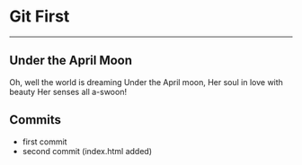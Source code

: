 # Git First
---

## Under the April Moon

Oh, well the world is dreaming
Under the April moon,
Her soul in love with beauty
Her senses all a-swoon!

## Commits

* first commit
* second commit (index.html added)
